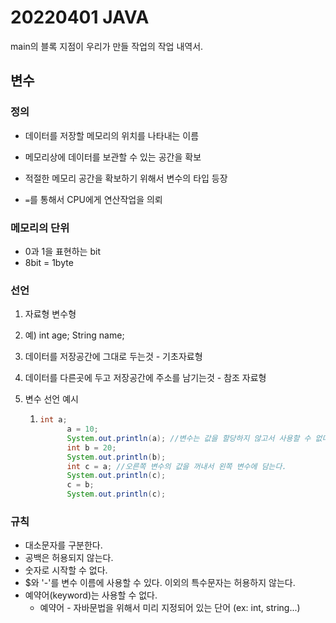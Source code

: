 # 20220401 JAVA

main의 블록 지점이 우리가 만들 작업의 작업 내역서.



## 변수

### 정의

- 데이터를 저장할 메모리의 위치를 나타내는 이름

- 메모리상에 데이터를 보관할 수 있는 공간을 확보

- 적절한 메모리 공간을 확보하기 위해서 변수의 타입 등장

- `=`를 통해서 CPU에게 연산작업을 의뢰

### 메모리의 단위

- 0과 1을 표현하는 bit
- 8bit = 1byte

### 선언

1. 자료형 변수형

2. 예) int age;     String name;

3. 데이터를 저장공간에 그대로 두는것 - 기초자료형

4. 데이터를 다른곳에 두고 저장공간에 주소를 남기는것 - 참조 자료형

5. 변수 선언 예시 

   1. ```java
      int a;
      		a = 10;
      		System.out.println(a); //변수는 값을 할당하지 않고서 사용할 수 없다.
      		int b = 20;
      		System.out.println(b);
      		int c = a; //오른쪽 변수의 값을 꺼내서 왼쪽 변수에 담는다.
      		System.out.println(c);
      		c = b;
      		System.out.println(c);
      ```

      


### 규칙

- 대소문자를 구분한다.
- 공백은 허용되지 않는다.
- 숫자로 시작할 수 없다.
- $와 '-'를 변수 이름에 사용할 수 있다. 이외의 특수문자는 허용하지 않는다.
- 예약어(keyword)는 사용할 수 없다.
  - 예약어 - 자바문법을 위해서 미리 지정되어 있는 단어 (ex: int, string...)